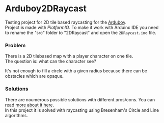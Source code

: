# Arduboy2DRaycast
Testing project for 2D tile based raycasting for the [Arduboy](https://arduboy.com "Arduboy").  
Project is made with *PlatformIO*. To make it work with Arduino IDE you need to rename the "src" folder to "2DRaycast" and open the `2DRaycast.ino` file.

### Problem
There is a 2D tilebased map with a player character on one tile.  
The question is: what can the character see?  

It's not enough to fill a circle with a given radius because there can be obstacles which are opaque.

### Solutions
There are noumerous possible solutions with different pros/cons. You can read [more about it here](http://www.adammil.net/blog/v125_Roguelike_Vision_Algorithms.html "more about it here").  
In this project it is solved with raycasting using Bresenham's Circle and Line algorithms.
